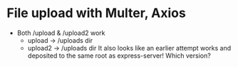 # File upload with Multer, Axios
* Both /upload & /upload2 work
  * upload -> /uploads dir
  * upload2 -> /uploads dir
It also looks like an earlier attempt works and deposited to the same root as express-server! Which version? 